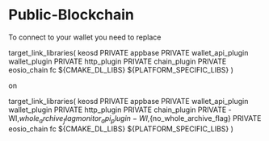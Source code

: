 # Public-Blockchain

To connect to your wallet you need to replace

target_link_libraries( keosd
        PRIVATE appbase
        PRIVATE wallet_api_plugin wallet_plugin
        PRIVATE http_plugin
        PRIVATE chain_plugin
        PRIVATE eosio_chain fc ${CMAKE_DL_LIBS} ${PLATFORM_SPECIFIC_LIBS} )

on 

target_link_libraries( keosd
        PRIVATE appbase
        PRIVATE wallet_api_plugin wallet_plugin
        PRIVATE http_plugin
        PRIVATE chain_plugin
        PRIVATE -Wl,${whole_archive_flag} monitor_api_plugin        -Wl,${no_whole_archive_flag}
        PRIVATE eosio_chain fc ${CMAKE_DL_LIBS} ${PLATFORM_SPECIFIC_LIBS} )


